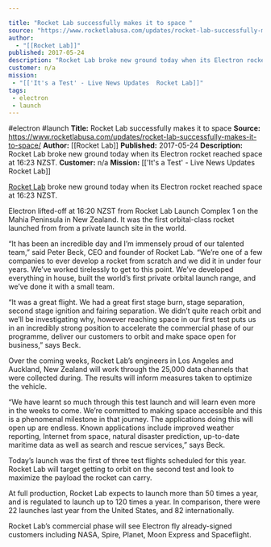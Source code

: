 ```yaml
---

title: "Rocket Lab successfully makes it to space "
source: "https://www.rocketlabusa.com/updates/rocket-lab-successfully-makes-it-to-space/"
author:
  - "[[Rocket Lab]]"
published: 2017-05-24
description: "Rocket Lab broke new ground today when its Electron rocket reached space at 16:23 NZST."
customer: n/a
mission:
 - "[['It's a Test' - Live News Updates  Rocket Lab]]"
tags:
 - electron
 - launch
---
```


#electron #launch
**Title:** Rocket Lab successfully makes it to space 
**Source:** https://www.rocketlabusa.com/updates/rocket-lab-successfully-makes-it-to-space/
**Author:** [[Rocket Lab]]
**Published:** 2017-05-24
**Description:** Rocket Lab broke new ground today when its Electron rocket reached space at 16:23 NZST.
**Customer:** n/a
**Mission:** [['It's a Test' - Live News Updates  Rocket Lab]]

[Rocket Lab](https://www.rocketlabusa.com/) broke new ground today when its Electron rocket reached space at 16:23 NZST.

Electron lifted-off at 16:20 NZST from Rocket Lab Launch Complex 1 on the Mahia Peninsula in New Zealand. It was the first orbital-class rocket launched from from a private launch site in the world.

“It has been an incredible day and I’m immensely proud of our talented team,” said Peter Beck, CEO and founder of Rocket Lab. “We’re one of a few companies to ever develop a rocket from scratch and we did it in under four years. We’ve worked tirelessly to get to this point. We’ve developed everything in house, built the world’s first private orbital launch range, and we’ve done it with a small team.

“It was a great flight. We had a great first stage burn, stage separation, second stage ignition and fairing separation. We didn’t quite reach orbit and we’ll be investigating why, however reaching space in our first test puts us in an incredibly strong position to accelerate the commercial phase of our programme, deliver our customers to orbit and make space open for business,” says Beck.

Over the coming weeks, Rocket Lab’s engineers in Los Angeles and Auckland, New Zealand will work through the 25,000 data channels that were collected during. The results will inform measures taken to optimize the vehicle.

“We have learnt so much through this test launch and will learn even more in the weeks to come. We’re committed to making space accessible and this is a phenomenal milestone in that journey. The applications doing this will open up are endless. Known applications include improved weather reporting, Internet from space, natural disaster prediction, up-to-date maritime data as well as search and rescue services,” says Beck.

Today’s launch was the first of three test flights scheduled for this year. Rocket Lab will target getting to orbit on the second test and look to maximize the payload the rocket can carry.

At full production, Rocket Lab expects to launch more than 50 times a year, and is regulated to launch up to 120 times a year. In comparison, there were 22 launches last year from the United States, and 82 internationally.

Rocket Lab’s commercial phase will see Electron fly already-signed customers including NASA, Spire, Planet, Moon Express and Spaceflight.